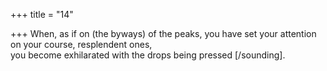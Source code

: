 +++
title = "14"

+++
When, as if on (the byways) of the peaks, you have set your attention  on your course, resplendent ones,  
you become exhilarated with the drops being pressed [/sounding]. 
